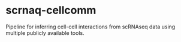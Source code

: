 # scrnaq-cellcomm
Pipeline for inferring cell-cell interactions from scRNAseq data using multiple publicly available tools. 
